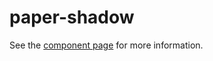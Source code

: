 paper-shadow
============

See the [component page](https://www.polymer-project.org/0.5/docs/elements/paper-shadow.html) for more information.
